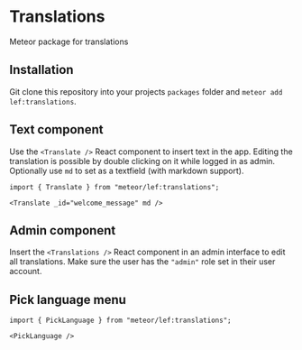 # Translations

Meteor package for translations

## Installation

Git clone this repository into your projects `packages` folder and `meteor add lef:translations`.

## Text component

Use the `<Translate />` React component to insert text in the app. Editing the translation is possible by double clicking on it while logged in as admin. Optionally use `md` to set as a textfield (with markdown support).

```JSX
import { Translate } from "meteor/lef:translations";

<Translate _id="welcome_message" md />
```

## Admin component

Insert the `<Translations />` React component in an admin interface to edit all translations. Make sure the user has the `"admin"` role set in their user account.

## Pick language menu

```JSX
import { PickLanguage } from "meteor/lef:translations";

<PickLanguage />
```
